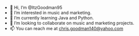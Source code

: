 - 👋 Hi, I’m @ItzGoodman95
- 👀 I’m interested in music and marketing.
- 🌱 I’m currently learning Java and Python.
- 💞️ I’m looking to collaborate on music and marketing projects.
- 📫 You can reach me at chris.goodman140@yahoo.com

